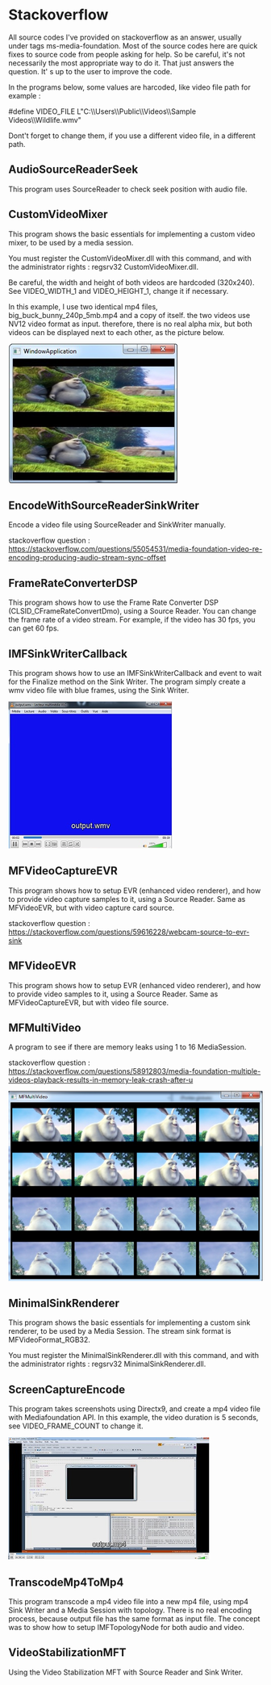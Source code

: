 # Stackoverflow
All source codes I've provided on stackoverflow as an answer, usually under tags ms-media-foundation. Most of the source codes here are quick fixes to source code from people asking for help. So be careful, it's not necessarily the most appropriate way to do it. That just answers the question. It' s up to the user to improve the code.

In the programs below, some values are harcoded, like video file path for example :

#define VIDEO_FILE L"C:\\\\Users\\\\Public\\\\Videos\\\\Sample Videos\\\\Wildlife.wmv"

Dont't forget to change them, if you use a different video file, in a different path.


## AudioSourceReaderSeek
This program uses SourceReader to check seek position with audio file.

## CustomVideoMixer
This program shows the basic essentials for implementing a custom video mixer, to be used by a media session.

You must register the CustomVideoMixer.dll with this command, and with the administrator rights : regsrv32 CustomVideoMixer.dll.

Be careful, the width and height of both videos are hardcoded (320x240). See VIDEO_WIDTH_1 and VIDEO_HEIGHT_1, change it if necessary.

In this example, I use two identical mp4 files, big_buck_bunny_240p_5mb.mp4 and a copy of itself. the two videos use NV12 video format as input. therefore, there is no real alpha mix, but both videos can be displayed next to each other, as the picture below.

![Custom Video Mixer](./Media/CustomVideoMixer.jpg)

## EncodeWithSourceReaderSinkWriter

Encode a video file using SourceReader and SinkWriter manually.

stackoverflow question : https://stackoverflow.com/questions/55054531/media-foundation-video-re-encoding-producing-audio-stream-sync-offset

## FrameRateConverterDSP

This program shows how to use the Frame Rate Converter DSP (CLSID_CFrameRateConvertDmo), using a Source Reader. You can change the frame rate of a video stream. For example, if the video has 30 fps, you can get 60 fps.

## IMFSinkWriterCallback

This program shows how to use an IMFSinkWriterCallback and event to wait for the Finalize method on the Sink Writer. The program simply create a wmv video file with blue frames, using the Sink Writer.

![IMFSinkWriterCallback](./Media/IMFSinkWriterCallback.jpg)

## MFVideoCaptureEVR

This program shows how to setup EVR (enhanced video renderer), and how to provide video capture samples to it, using a Source Reader.
Same as MFVideoEVR, but with video capture card source.

stackoverflow question : https://stackoverflow.com/questions/59616228/webcam-source-to-evr-sink

## MFVideoEVR

This program shows how to setup EVR (enhanced video renderer), and how to provide video samples to it, using a Source Reader.
Same as MFVideoCaptureEVR, but with video file source.

## MFMultiVideo

A program to see if there are memory leaks using 1 to 16 MediaSession.

stackoverflow question : https://stackoverflow.com/questions/58912803/media-foundation-multiple-videos-playback-results-in-memory-leak-crash-after-u

![MFMultiVideo](./Media/MFMultiVideo.jpg)

## MinimalSinkRenderer

This program shows the basic essentials for implementing a custom sink renderer, to be used by a Media Session. The stream sink format is MFVideoFormat_RGB32.

You must register the MinimalSinkRenderer.dll with this command, and with the administrator rights : regsrv32 MinimalSinkRenderer.dll.

## ScreenCaptureEncode

This program takes screenshots using Directx9, and create a mp4 video file with Mediafoundation API. In this example, the video duration is 5 seconds, see VIDEO_FRAME_COUNT to change it.

![Screen Capture Encode](./Media/ScreenCaptureEncode.jpg)

## TranscodeMp4ToMp4
This program transcode a mp4 video file into a new mp4 file, using mp4 Sink Writer and a Media Session with topology. There is no real encoding process, because output file has the same format as input file.
The concept was to show how to setup IMFTopologyNode for both audio and video.

## VideoStabilizationMFT

Using the Video Stabilization MFT with Source Reader and Sink Writer.
